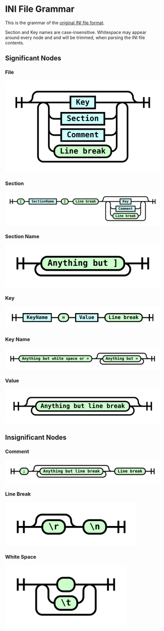 # INI File Grammar

This is the grammar of the [original INI file format].

Section and Key names are case-insensitive. Whitespace may appear around every node and and will be trimmed, when parsing the INI file contents.

## Significant Nodes

### File

![File](svg/file.svg)

### Section

![Section](svg/section.svg)

### Section Name

![SectionName](svg/section-name.svg)

### Key

![Key](svg/key.svg)

### Key Name

![KeyName](svg/key-name.svg)

### Value

![Value](svg/value.svg)

## Insignificant Nodes

### Comment

![Comment](svg/comment.svg)

### Line Break

![LineBreak](svg/line-break.svg)

### White Space

![WhiteSpace](svg/white-space.svg)

[original INI file format]: https://en.wikipedia.org/wiki/INI_file#Example
